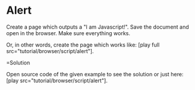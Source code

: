 
# Alert 

Create a page which outputs a "I am Javascript!". Save the document and open in the browser. Make sure everything works.

Or, in other words, create the page which works like: [play full src="tutorial/browser/script/alert"].



=Solution

Open source code of the given example to see the solution or just here: [play src="tutorial/browser/script/alert"].



